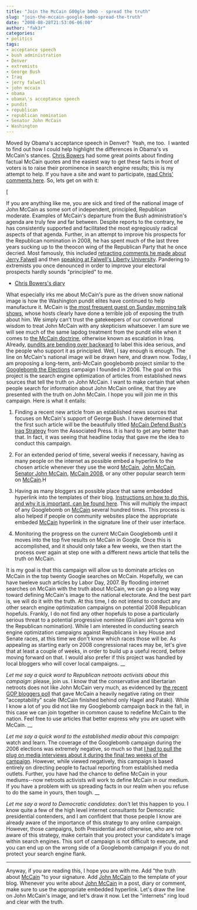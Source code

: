 ```yaml
---
title: "Join the McCain G00gle b0mb - spread the truth"
slug: "join-the-mccain-google-bomb-spread-the-truth"
date: "2008-08-28T21:53:06-06:00"
author: "fak3r"
categories:
- politics
tags:
- acceptance speech
- bush administration
- Denver
- extremists
- George Bush
- Iraq
- jerry falwell
- john mccain
- obama
- obama\'s acceptance speech
- pundit
- republican
- republican nomination
- Senator John McCain
- Washington
---
```


Moved by Obama's acceptance speech in Denver?  Yeah, me too.  I wanted to find out how I could help highlight the differences in Obama's vs McCain's stances. [Chris Bowers](http://Chris-Bowers.dailykos.com/) had some great points about finding factual McCain quotes and the easiest way to get these facts in front of voters is to raise their prominence in search engine results; this is my attempt to help.  If you have a site and want to participate, [read Chris' comments here](http://www.dailykos.com/story/2008/5/29/131437/342/899/524884).  So, lets get on with it:


[



If you are anything like me, you are sick and tired of the national image of John McCain as some sort of independent, principled, Republican moderate. Examples of McCain's departure from the Bush administration's agenda are truly few and far between. Despite reports to the contrary, he has consistently supported and facilitated the most egregiously radical aspects of that agenda. Further, in an attempt to improve his prospects for the Republican nomination in 2008, he has spent much of the last three years sucking up to the theocon wing of the Republican Party that he once decried. Most famously, this included [retracting comments he made about Jerry Falwell](http://thinkprogress.org/2006/04/02/mccain-falwell/) and then [speaking at Falwell's Liberty University](http://www.washingtonpost.com/wp-dyn/content/article/2006/05/13/AR2006051300647.html). Pandering to extremists you once denounced in order to improve your electoral prospects hardly sounds "principled" to me.





	
  * [Chris Bowers's diary](http://Chris-Bowers.dailykos.com/)






What especially irks me about McCain's pure as the driven snow national image is how the Washington pundit elites have continued to help manufacture it. McCain is [the most frequent guest on Sunday morning talk shows](http://www.washingtonpost.com/wp-dyn/content/article/2006/05/13/AR2006051300647.html), whose hosts clearly have done a terrible job of exposing the truth about him. We simply can't trust the gatekeepers of our conventional wisdom to treat John McCain with any skepticism whatsoever. I am sure we will see much of the same lapdog treatment from the pundit elite when it comes to [the McCain doctrine](http://today.reuters.com/news/articlenews.aspx?type=politicsNews&storyID=2007-01-01T080750Z_01_N31302200_RTRUKOC_0_US-IRAQ-USA-POLITICS.xml&WTmodLoc=PolNewsHome_C1_%5BFeed%5D-8), otherwise known as escalation in Iraq. Already, [pundits are bending over backward](http://today.reuters.com/news/articlenews.aspx?type=politicsNews&storyID=2007-01-01T080750Z_01_N31302200_RTRUKOC_0_US-IRAQ-USA-POLITICS.xml&WTmodLoc=PolNewsHome_C1_%5BFeed%5D-8) to label this idea serious, and the people who support it as principled.
Well, I say enough is enough. The line on McCain's national image will be drawn here, and drawn now. Today, I am proposing a long-term, anti-McCain googlebomb project similar to the [Googlebomb the Elections](http://www.mydd.com/tag/googlebomb) campaign I founded in 2006. The goal on this project is the search engine optimization of articles from established news sources that tell the truth on John McCain. I want to make certain that when people search for information about John McCain online, that they are presented with the truth on John McCain. I hope you will join me in this campaign. Here is what it entails:

<!-- more -->



	
  1. Finding a recent new article from an established news sources that focuses on McCain's support of George Bush. I have determined that the first such article will be the beautifully titled [McCain Defend Bush's Iraq Strategy](http://www.cbsnews.com/stories/2007/01/12/ap/politics/mainD8MJRGCO0.shtml) from the Associated Press. It is hard to get any better than that. In fact, it was seeing that headline today that gave me the idea to conduct this campaign.

	
  2. For an extended period of time, several weeks if necessary, having as many people on the internet as possible embed a hyperlink to the chosen article whenever they use the word [McCain](http://www.cbsnews.com/stories/2007/01/12/ap/politics/mainD8MJRGCO0.shtml), [John McCain](http://www.cbsnews.com/stories/2007/01/12/ap/politics/mainD8MJRGCO0.shtml), [Senator John McCain](http://www.cbsnews.com/stories/2007/01/12/ap/politics/mainD8MJRGCO0.shtml), [McCain 2008](http://www.cbsnews.com/stories/2007/01/12/ap/politics/mainD8MJRGCO0.shtml), or any other popular search term on [McCain](http://www.cbsnews.com/stories/2007/01/12/ap/politics/mainD8MJRGCO0.shtml).H

	
  3. Having as many bloggers as possible place that same embedded hyperlink into the templates of their blog. [Instructions on how to do this, and why it is important, can be found here](http://www.mydd.com/story/2006/10/25/145726/40). This will multiply the impact of any Googlebomb on [McCain](http://www.cbsnews.com/stories/2007/01/12/ap/politics/mainD8MJRGCO0.shtml) several hundred times. This process is also helped if people on community websites place the appropriate embeded [McCain](http://www.cbsnews.com/stories/2007/01/12/ap/politics/mainD8MJRGCO0.shtml) hyperlink in the signature line of their user interface.

	
  4. Monitoring the progress on the current McCain Googlebomb until it moves into the top five results on McCain in Google. Once this is accomplished, and it should only take a few weeks, we then start the process over again at step one with a different news article that tells the truth on McCain.


It is my goal is that this campaign will allow us to dominate articles on McCain in the top twenty Google searches on McCain. Hopefully, we can have tweleve such articles by Labor Day, 2007. By flooding internet searches on McCain with the truth about McCain, we can go a long way toward defining McCain's image to the national electorate. And the best part is, we will do it with the truth.
At this time, I do not intend to conduct any other search engine optimization campaigns on potential 2008 Republican hopefuls. Frankly, I do not find any other hopefuls to pose a particularly serious threat to a potential progressive nominee (Giuliani ain't gonna win the Republican nomination). While I am interested in conducting search engine optimization campaigns against Republicans in key House and Senate races, at this time we don't know which races those will be. As appealing as starting early on 2008 congressional races may be, let's give that at least a couple of weeks, in order to build up a useful record, before moving forward on that. I would also prefer if this project was handled by local bloggers who will cover local campaigns.
__

_Let me say a quick word to Republican netroots activists about this campaign_: please, join us. I know that the conservative and libertarian netroots does not like John McCain very much, as evidenced by [the recent GOP bloggers poll](http://www.gopbloggers.org/decpollresults.php) that gave McCain a heavily negative rating on their "acceptability" scale (McCain finished behind only Hagel and Pataki). While I know a lot of you did not like my Googlebomb campaign back in the fall, in this case we can join together in common cause to redefine McCain to the nation. Feel free to use articles that better express why you are upset with McCain.
__

_Let me say a quick word to the established media about this campaign_: watch and learn. The coverage of the Googlebomb campaign during the 2006 elections was extremely negative, so much so that [I had to pull the plug on media interviews about it during the final two weeks of the campaign](http://www.mydd.com/story/2006/10/26/13116/519). However, while viewed negatively, this campaign is based entirely on directing people to factual reporting from established media outlets. Further, you have had the chance to define McCain in your mediums--now netroots activists will work to define McCain in our medium. If you have a problem with us spreading facts in our realm when you refuse to do the same in yours, then tough.
__

_Let me say a word to Democratic candidates_: don't let this happen to you. I know quite a few of the high level internet consultants for Democratic presidential contenders, and I am confident that those people I know are already aware of the importance of this strategy to any online campaign. However, those campaigns, both Presidential and otherwise, who are not aware of this strategy, make certain that you protect your candidate's image within search engines. This sort of campaign is not difficult to execute, and you can end up on the wrong side of a Googlebomb campaign if you do not protect your search engine flank.

*******

Anyway, if you are reading this, I hope you are with me. Add "the truth about [McCain](http://www.cbsnews.com/stories/2007/01/12/ap/politics/mainD8MJRGCO0.shtml) "to your signature. Add [John McCain](http://www.cbsnews.com/stories/2007/01/12/ap/politics/mainD8MJRGCO0.shtml) to the template of your blog. Whenever you write about [John McCain](http://www.cbsnews.com/stories/2007/01/12/ap/politics/mainD8MJRGCO0.shtml) in a post, diary or comment, make sure to use the appropriate embedded hyperlink. Let's draw the line on John McCain's image, and let's draw it now. Let the "internets" ring loud and clear with the truth.
